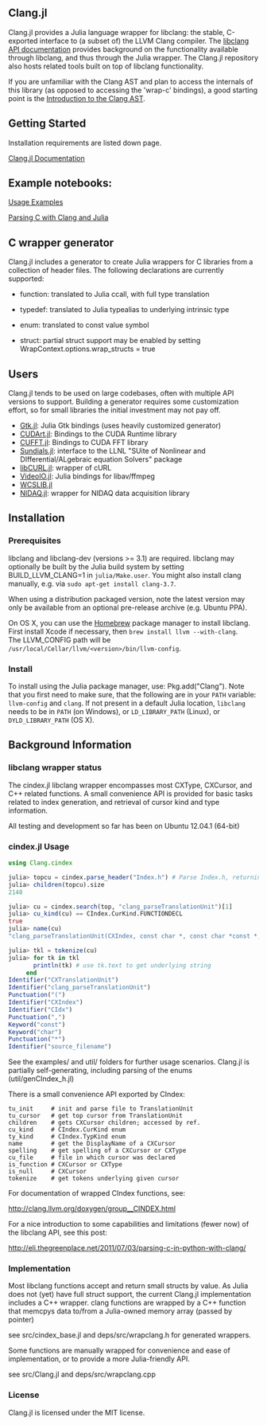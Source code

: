 ## Clang.jl

Clang.jl provides a Julia language wrapper for libclang: the stable, C-exported
interface to (a subset of) the LLVM Clang compiler. The [libclang API documentation](http://clang.llvm.org/doxygen/group__CINDEX.html)
provides background on the functionality available through libclang, and thus
through the Julia wrapper. The Clang.jl repository also hosts related tools built
on top of libclang functionality.

If you are unfamiliar with the Clang AST and plan to access the internals of this library
(as opposed to accessing the 'wrap-c' bindings), a good starting point is the
[Introduction to the Clang AST](http://clang.llvm.org/docs/IntroductionToTheClangAST.html).

## Getting Started

Installation requirements are listed down page.

[Clang.jl Documentation](http://clangjl.readthedocs.org/)

Example notebooks:
------------------

[Usage Examples](http://nbviewer.ipython.org/urls/raw.github.com/ihnorton/Clang.jl/master/examples/example_notebook.ipynb)

[Parsing C with Clang and Julia](http://nbviewer.ipython.org/urls/raw.github.com/ihnorton/Clang.jl/master/examples/parsing_c_with_clangjl/notebook.ipynb)

## C wrapper generator

Clang.jl includes a generator to create Julia wrappers for C libraries
from a collection of header files. The following declarations are currently supported:

* function: translated to Julia ccall, with full type translation
* typedef: translated to Julia typealias to underlying intrinsic type
* enum: translated to const value symbol

* struct: partial struct support may be enabled by setting WrapContext.options.wrap_structs = true

## Users

Clang.jl tends to be used on large codebases, often with multiple API versions to support. Building a generator requires some customization effort, so
for small libraries the initial investment may not pay off.

* [Gtk.jl](https://github.com/JuliaLang/Gtk.jl): Julia Gtk bindings (uses heavily customized generator)
* [CUDArt.jl](https://github.com/JuliaGPU/CUDArt.jl): Bindings to the CUDA Runtime library
* [CUFFT.jl](https://github.com/JuliaGPU/CUFFT.jl): Bindings to CUDA FFT library
* [Sundials.jl](https://github.com/tshort/Sundials.jl): interface to the LLNL "SUite of Nonlinear and DIfferential/ALgebraic equation Solvers" package
* [libCURL.jl](https://github.com/amitmurthy/libCURL.jl): wrapper of cURL
* [VideoIO.jl](https://github.com/kmsquire/VideoIO.jl): Julia bindings for libav/ffmpeg
* [WCSLIB.jl](https://github.com/JuliaAstro/WCSLIB.jl)
* [NIDAQ.jl](https://github.com/JaneliaSciComp/NIDAQ.jl): wrapper for NIDAQ data acquisition library

## Installation

### Prerequisites

libclang and libclang-dev (versions >= 3.1) are required. libclang may
optionally be built by the Julia build system by setting 
BUILD_LLVM_CLANG=1 in `julia/Make.user`.
You might also install clang manually, e.g. via `sudo apt-get install clang-3.7`.

When using a distribution packaged version, note the latest version 
may only be available from an optional pre-release archive (e.g. Ubuntu PPA).

On OS X, you can use the [Homebrew](http://brew.sh/) package manager to install
libclang.  First install Xcode if necessary, then ```brew install llvm --with-clang```.  
The LLVM_CONFIG path will be ```/usr/local/Cellar/llvm/<version>/bin/llvm-config```.

### Install

To install using the Julia package manager, use: Pkg.add("Clang"). Note that you first need to make sure, that the following are in your `PATH` variable: `llvm-config` and `clang`. If not present in a default Julia location, `libclang` needs to be in `PATH` (on Windows), or `LD_LIBRARY_PATH` (Linux), or `DYLD_LIBRARY_PATH` (OS X).

## Background Information

### libclang wrapper status

The cindex.jl libclang wrapper encompasses most CXType, CXCursor,
and C++ related functions. A small convenience API is provided
for basic tasks related to index generation, and retrieval of
cursor kind and type information.

All testing and development so far has been on Ubuntu 12.04.1 (64-bit)



### cindex.jl Usage
  ```julia
  using Clang.cindex

  julia> topcu = cindex.parse_header("Index.h") # Parse Index.h, returning the root cursor
  julia> children(topcu).size
  2148

  julia> cu = cindex.search(top, "clang_parseTranslationUnit")[1]
  julia> cu_kind(cu) == CIndex.CurKind.FUNCTIONDECL
  true
  julia> name(cu)
  "clang_parseTranslationUnit(CXIndex, const char *, const char *const *, int, struct CXUnsavedFile *, unsigned int, unsigned int)"
  
  julia> tkl = tokenize(cu)
  julia> for tk in tkl
         println(tk) # use tk.text to get underlying string
       end
  Identifier("CXTranslationUnit")
  Identifier("clang_parseTranslationUnit")
  Punctuation("(")
  Identifier("CXIndex")
  Identifier("CIdx")
  Punctuation(",")
  Keyword("const")
  Keyword("char")
  Punctuation("*")
  Identifier("source_filename")
  ```
  See the examples/ and util/ folders for further usage 
  scenarios. Clang.jl is partially self-generating,
  including parsing of the enums (util/genCIndex_h.jl)

  There is a small convenience API exported by CIndex:
  
    tu_init     # init and parse file to TranslationUnit
    tu_cursor   # get top cursor from TranslationUnit
    children    # gets CXCursor children; accessed by ref.
    cu_kind     # CIndex.CurKind enum
    ty_kind     # CIndex.TypKind enum
    name        # get the DisplayName of a CXCursor
    spelling    # get spelling of a CXCursor or CXType
    cu_file     # file in which cursor was declared
    is_function # CXCursor or CXType
    is_null     # CXCursor
    tokenize    # get tokens underlying given cursor

  For documentation of wrapped CIndex functions, see:

  http://clang.llvm.org/doxygen/group__CINDEX.html

  For a nice introduction to some capabilities and 
  limitations (fewer now) of the libclang API,
  see this post:

  http://eli.thegreenplace.net/2011/07/03/parsing-c-in-python-with-clang/

### Implementation

Most libclang functions accept and return small 
structs by value. As Julia does not (yet) have full struct 
support, the current Clang.jl implementation includes a 
C++ wrapper. clang functions are wrapped by a C++ function
that memcpys data to/from a Julia-owned memory array 
(passed by pointer)

see src/cindex_base.jl and deps/src/wrapclang.h for generated wrappers.

Some functions are manually wrapped for convenience and ease of
implementation, or to provide a more Julia-friendly API.

see src/Clang.jl and deps/src/wrapclang.cpp

### License

Clang.jl is licensed under the MIT license.
